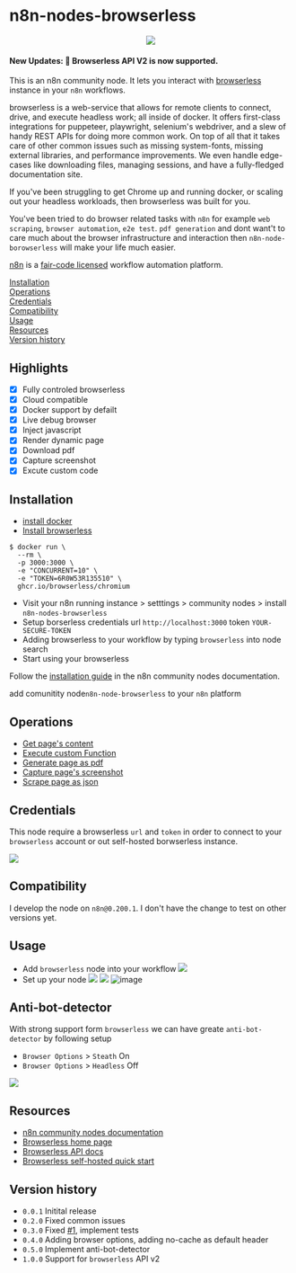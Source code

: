 
# n8n-nodes-browserless

<p align="center">
  <img src="https://user-images.githubusercontent.com/11575076/202373912-a90e5cc0-9dd2-4873-b782-6f86c78f00eb.png" />
</p>

#### New Updates: 🎉 **Browserless** API V2 is now supported.


This is an n8n community node. It lets you interact with [browserless](https://github.com/browserless/chrome) instance in your `n8n` workflows.

browserless is a web-service that allows for remote clients to connect, drive, and execute headless work; all inside of docker. It offers first-class integrations for puppeteer, playwright, selenium's webdriver, and a slew of handy REST APIs for doing more common work. On top of all that it takes care of other common issues such as missing system-fonts, missing external libraries, and performance improvements. We even handle edge-cases like downloading files, managing sessions, and have a fully-fledged documentation site.

If you've been struggling to get Chrome up and running docker, or scaling out your headless workloads, then browserless was built for you. 

You've  been tried to do browser related tasks with `n8n` for example `web scraping`, `browser automation`, `e2e test`. `pdf generation` and dont want't to care much about the browser infrastructure and interaction then `n8n-node-borowserless` will make your life much easier. 

[n8n](https://n8n.io/) is a [fair-code licensed](https://docs.n8n.io/reference/license/) workflow automation platform.

[Installation](#installation)  
[Operations](#operations)  
[Credentials](#credentials)  <!-- delete if no auth needed -->  
[Compatibility](#compatibility)  
[Usage](#usage)  <!-- delete if not using this section -->  
[Resources](#resources)  
[Version history](#version-history)  <!-- delete if not using this section -->  

## Highlights

- [x] Fully controled browserless
- [x] Cloud compatible
- [x] Docker support by defailt
- [x] Live debug browser
- [x] Inject javascript
- [X] Render dynamic page
- [x] Download pdf
- [x] Capture screenshot
- [x] Excute custom code

## Installation


- [install docker](https://docs.docker.com/engine/install/)
- [Install browserless](https://docs.browserless.io/docs/docker-quickstart.html)

```shell
$ docker run \
  --rm \
  -p 3000:3000 \
  -e "CONCURRENT=10" \
  -e "TOKEN=6R0W53R135510" \
  ghcr.io/browserless/chromium
```

- Visit your n8n running instance > setttings > community nodes > install `n8n-nodes-browserless`
- Setup borserless credentials url `http://localhost:3000` token `YOUR-SECURE-TOKEN`
- Adding browserless to your workflow by typing `browserless` into node search
- Start using your browserless


Follow the [installation guide](https://docs.n8n.io/integrations/community-nodes/installation/) in the n8n community nodes documentation.

add comunitity node`n8n-node-browserless` to your `n8n` platform 

## Operations

- [Get page's content](https://www.browserless.io/docs/content)
- [Execute custom Function](https://www.browserless.io/docs/function)
- [Generate page as pdf](https://www.browserless.io/docs/pdf)
- [Capture page's screenshot](https://www.browserless.io/docs/screenshot)
- [Scrape page as json](https://www.browserless.io/docs/scrape)

## Credentials

This node require a browserless `url` and `token` in order to connect to your `browserless` account or out self-hosted borwserless instance.

![](.//assets/credentials-setup.png)

## Compatibility

I develop the node on `n8n@0.200.1`. I don't have the change to test on other versions yet.

## Usage

- Add `browserless` node into your workflow
![](./assets/browserless-node.png)
- Set up your node 
![](./assets/browserless-content.png)
![](./assets/browserless-screenshot.png)
![image](https://user-images.githubusercontent.com/11575076/202370828-c8e3896e-1fc5-4f08-b147-688e55c90c74.png)

## Anti-bot-detector

With strong support form `browserless` we can have greate `anti-bot-detector` by following setup

-  `Browser Options` > `Steath` On
-  `Browser Options` > `Headless` Off

![](./assets/anti-bot-detector.png)

## Resources

* [n8n community nodes documentation](https://docs.n8n.io/integrations/community-nodes/)
* [Browserless home page](https://www.browserless.io/)
* [Browserless API docs](https://www.browserless.io/docs/api)
* [Browserless self-hosted quick start](https://www.browserless.io/docs/docker-quickstart)

## Version history

- `0.0.1` Initital release
- `0.2.0` Fixed common issues
- `0.3.0` Fixed [#1](https://github.com/minhlucvan/n8n-nodes-browserless/issues/1), implement tests
- `0.4.0` Adding browser options, adding no-cache as default header
- `0.5.0` Implement anti-bot-detector
- `1.0.0` Support for `browserless` API v2
